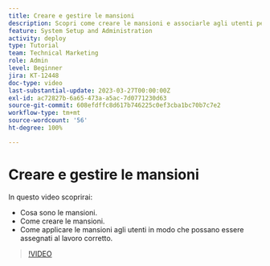 ```yaml
---
title: Creare e gestire le mansioni
description: Scopri come creare le mansioni e associarle agli utenti per effettuare assegnazioni migliori.
feature: System Setup and Administration
activity: deploy
type: Tutorial
team: Technical Marketing
role: Admin
level: Beginner
jira: KT-12448
doc-type: video
last-substantial-update: 2023-03-27T00:00:00Z
exl-id: ac72827b-6a65-473a-a5ac-7d0771230d63
source-git-commit: 608efdffc8d617b746225c0ef3cba1bc70b7c7e2
workflow-type: tm+mt
source-wordcount: '56'
ht-degree: 100%

---
```


# Creare e gestire le mansioni

In questo video scoprirai:

* Cosa sono le mansioni.
* Come creare le mansioni.
* Come applicare le mansioni agli utenti in modo che possano essere assegnati al lavoro corretto.

>[!VIDEO](https://video.tv.adobe.com/v/3416966/?quality=12&learn=on&enablevpops)
